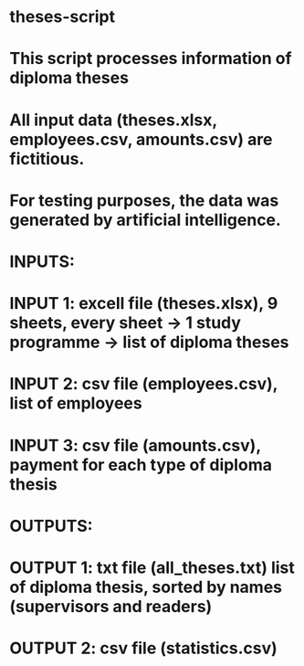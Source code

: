 # theses-script

# This script processes information of diploma theses

# All input data (theses.xlsx, employees.csv, amounts.csv) are fictitious.
# For testing purposes, the data was generated by artificial intelligence.

# INPUTS:
# INPUT 1: excell file (theses.xlsx), 9 sheets, every sheet -> 1 study programme -> list of diploma theses
# INPUT 2: csv file (employees.csv), list of employees
# INPUT 3: csv file (amounts.csv), payment for each type of diploma thesis

# OUTPUTS:
# OUTPUT 1: txt file (all_theses.txt) list of diploma thesis, sorted by names (supervisors and readers)
# OUTPUT 2: csv file (statistics.csv)
